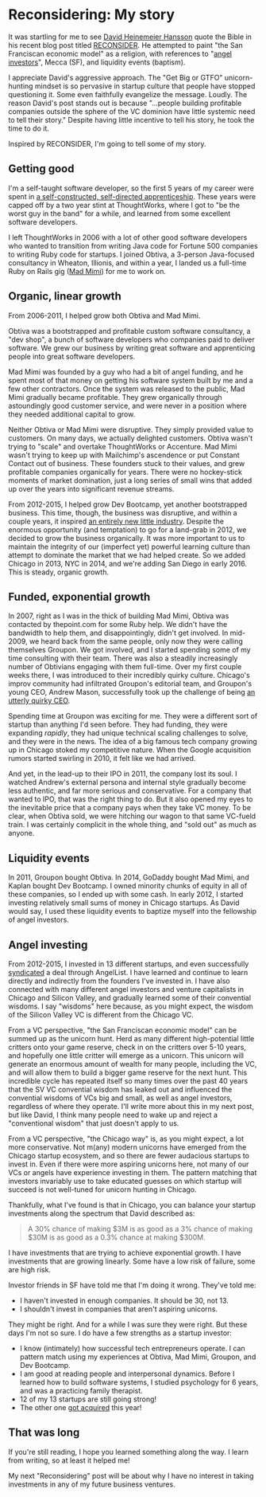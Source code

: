 # Reconsidering: My story

It was startling for me to see [David Heinemeier Hansson](http://david.heinemeierhansson.com/) quote the Bible in his recent blog post titled [RECONSIDER](https://signalvnoise.com/posts/3972-reconsider). He attempted to paint "the San Franciscan economic model" as a religion, with references to "[angel investors](https://en.wikipedia.org/wiki/Angel_investor)", Mecca (SF), and liquidity events (baptism).

I appreciate David's aggressive approach. The "Get Big or GTFO" unicorn-hunting mindset is so pervasive in startup culture that people have stopped questioning it. Some even faithfully evangelize the message. Loudly. The reason David's post stands out is because "...people building profitable companies outside the sphere of the VC dominion have little systemic need to tell their story." Despite having little incentive to tell his story, he took the time to do it.

Inspired by RECONSIDER, I'm going to tell some of my story.

## Getting good

I'm a self-taught software developer, so the first 5 years of my career were spent in [a self-constructed, self-directed apprenticeship](http://chimera.labs.oreilly.com/books/1234000001813/index.html). These years were capped off by a two year stint at ThoughtWorks, where I got to "be the worst guy in the band" for a while, and learned from some excellent software developers.

I left ThoughtWorks in 2006 with a lot of other good software developers who wanted to transition from writing Java code for Fortune 500 companies to writing Ruby code for startups. I joined Obtiva, a 3-person Java-focused consultancy in Wheaton, Illionis, and within a year, I landed us a full-time Ruby on Rails gig ([Mad Mimi](http://madmimi.com)) for me to work on.

## Organic, linear growth

From 2006-2011, I helped grow both Obtiva and Mad Mimi.

Obtiva was a bootstrapped and profitable custom software consultancy, a "dev shop", a bunch of software developers who companies paid to deliver software. We grew our business by writing great software and apprenticing people into great software developers.

Mad Mimi was founded by a guy who had a bit of angel funding, and he spent most of that money on getting his software system built by me and a few other contractors. Once the system was released to the public, Mad Mimi gradually became profitable. They grew organically through astoundingly good customer service, and were never in a position where they needed additional capital to grow.

Neither Obtiva or Mad Mimi were disruptive. They simply provided value to customers. On many days, we actually delighted customers. Obtiva wasn't trying to "scale" and overtake ThoughtWorks or Accenture. Mad Mimi wasn't trying to keep up with Mailchimp's ascendence or put Constant Contact out of business. These founders stuck to their values, and grew profitable companies organically for years. There were no hockey-stick moments of market domination, just a long series of small wins that added up over the years into significant revenue streams.

From 2012-2015, I helped grow Dev Bootcamp, yet another bootstrapped business. This time, though, the business was disruptive, and within a couple years, it inspired [an entirely new little industry](https://www.coursereport.com/resources/course-report-2015-bootcamp-market-size-study). Despite the enormous opportunity (and temptation) to go for a land-grab in 2012, we decided to grow the business organically. It was more important to us to maintain the integrity of our (imperfect yet) powerful learning culture than attempt to dominate the market that we had helped create. So we added Chicago in 2013, NYC in 2014, and we're adding San Diego in early 2016. This is steady, organic growth.

## Funded, exponential growth

In 2007, right as I was in the thick of building Mad Mimi, Obtiva was contacted by thepoint.com for some Ruby help. We didn't have the bandwidth to help them, and disappointingly, didn't get involved. In mid-2009, we heard back from the same people, only now they were calling themselves Groupon. We got involved, and I started spending some of my time consulting with their team. There was also a steadily increasingly number of Obtivians engaging with them full-time. Over my first couple weeks there, I was introduced to their incredibly quirky culture. Chicago's improv community had infiltrated Groupon's editorial team, and Groupon's young CEO, Andrew Mason, successfully took up the challenge of being [an utterly quirky CEO](https://twitter.com/andrewmason/status/1432192088).

Spending time at Groupon was exciting for me. They were a different sort of startup than anything I'd seen before. They had funding, they were expanding *rapidly*, they had unique technical scaling challenges to solve, and they were in the news. The idea of a big famous tech company growing up in Chicago stoked my competitive nature. When the Google acquisition rumors started swirling in 2010, it felt like we had arrived.

And yet, in the lead-up to their IPO in 2011, the company lost its soul. I watched Andrew's external persona and internal style gradually become less authentic, and far more serious and conservative. For a company that wanted to IPO, that was the right thing to do. But it also opened my eyes to the inevitable price that a company pays when they take VC money. To be clear, when Obtiva sold, we were hitching our wagon to that same VC-fueld train. I was certainly complicit in the whole thing, and "sold out" as much as anyone.

## Liquidity events

In 2011, Groupon bought Obtiva. In 2014, GoDaddy bought Mad Mimi, and Kaplan bought Dev Bootcamp. I owned minority chunks of equity in all of these companies, so I ended up with some cash. In early 2012, I started investing relatively small sums of money in Chicago startups. As David would say, I used these liquidity events to baptize myself into the fellowship of angel investors.

## Angel investing

From 2012-2015, I invested in 13 different startups, and even successfully [syndicated](https://angel.co/davehoover/syndicate) a deal through AngelList. I have learned and continue to learn directly and indirectly from the founders I've invested in. I have also connected with many different angel investors and venture capitalists in Chicago and Silicon Valley, and gradually learned some of their convential wisdoms. I say "wisdoms" here because, as you might expect, the wisdom of the Silicon Valley VC is different from the Chicago VC.

From a VC perspective, "the San Franciscan economic model" can be summed up as the unicorn hunt. Herd as many different high-potential little critters onto your game reserve, check in on the critters over 5-10 years, and hopefully one little critter will emerge as a unicorn. This unicorn will generate an enormous amount of wealth for many people, including the VC, and will allow them to build a bigger game reserve for the next hunt. This incredible cycle has repeated itself so many times over the past 40 years that the SV VC convential wisdom has leaked out and influenced the convential wisdoms of VCs big and small, as well as angel investors, regardless of where they operate. I'll write more about this in my next post, but like David, I think many people need to wake up and reject a "conventional wisdom" that just doesn't apply to us.

From a VC perspective, "the Chicago way" is, as you might expect, a lot more conservative. Not m(any) modern unicorns have emerged from the Chicago startup ecosystem, and so there are fewer audacious startups to invest in. Even if there were more aspiring unicorns here, not many of our VCs or angels have experience investing in them. The pattern matching that investors invariably use to take educated guesses on which startup will succeed is not well-tuned for unicorn hunting in Chicago.

Thankfully, what I've found is that in Chicago, you can balance your startup investments along the spectrum that David described as: 

> A 30% chance of making $3M is as good as a 3% chance of making $30M is as good as a 0.3% chance at making $300M.

I have investments that are trying to achieve exponential growth. I have investments that are growing linearly. Some have a low risk of failure, some are high risk.

Investor friends in SF have told me that I'm doing it wrong. They've told me:

* I haven't invested in enough companies. It should be 30, not 13.
* I shouldn't invest in companies that aren't aspiring unicorns.

They might be right. And for a while I was sure they were right. But these days I'm not so sure. I do have a few strengths as a startup investor:

* I know (intimately) how successful tech entrepreneurs operate. I can pattern match using my experiences at Obtiva, Mad Mimi, Groupon, and Dev Bootcamp.
* I am good at reading people and interpersonal dynamics. Before I learned how to build software systems, I studied psychology for 6 years, and was a practicing family therapist.
* 12 of my 13 startups are still going strong!
* The other one [got acquired](http://www.chicagobusiness.com/article/20150820/BLOGS11/150819779/raise-com-buys-tastebud-doubles-staff) this year!

## That was long

If you're still reading, I hope you learned something along the way. I learn from writing, so at least it helped me!

My next "Reconsidering" post will be about why I have no interest in taking investments in any of my future business ventures.
